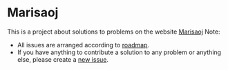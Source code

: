 # Marisaoj

This is a project about solutions to problems on the website [Marisaoj](https://marisaoj.com/)
Note: 
- All issues are arranged according to [roadmap](https://marisaoj.com/roadmap/).
- If you have anything to contribute a solution to any problem or anything else, please create a [new issue](https://github.com/docodez/marisaoj/issues).
